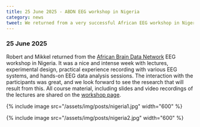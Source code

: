 ```yaml
---
title: 25 June 2025 - ABDN EEG workshop in Nigeria  
category: news
tweet: We returned from a very successful African EEG workshop in Nigeria. All details, slides and lecture videos are shared on http://fieldtriptoolbox.org/workshop/nigeria2025/
---
```


### 25 June 2025

Robert and Mikkel returned from the [African Brain Data Network](https://africanbraindatanetwork.com/) EEG workshop in Nigeria. It was a nice and intense week with lectures, experimental design, practical experience recording with various EEG systems, and hands-on EEG data analysis sessions. The interaction with the participants was great, and we look forward to see the research that will result from this. All course material, including slides and video recordings of the lectures are shared on the [workshop page](/workshop/nigeria2025/).

{% include image src="/assets/img/posts/nigeria1.jpg" width="600" %}

{% include image src="/assets/img/posts/nigeria2.jpg" width="600" %}
